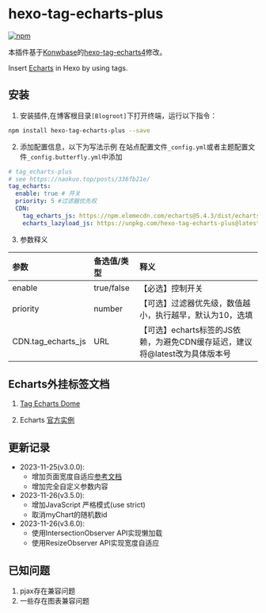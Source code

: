 # hexo-tag-echarts-plus

[![npm](https://unpkg.com/hexo-tag-echarts-plus@3.6.0/lib/assets/hexo-tag-echarts-plus.svg)]() 

本插件基于[Konwbase](https://github.com/knowiki)的[hexo-tag-echarts4](https://github.com/knowiki/hexo-tag-echarts4)修改。

Insert [Echarts](https://echarts.apache.org/handbook/zh/get-started/) in Hexo by using tags.

## 安装

1. 安装插件,在博客根目录`[Blogroot]`下打开终端，运行以下指令：

```bash
npm install hexo-tag-echarts-plus --save
```

2. 添加配置信息，以下为写法示例
  在站点配置文件`_config.yml`或者主题配置文件`_config.butterfly.yml`中添加

```yaml
# tag_echarts-plus
# see https://naokuo.top/posts/336fb21e/
tag_echarts:
  enable: true # 开关
  priority: 5 #过滤器优先权
  CDN:
    tag_echarts_js: https://npm.elemecdn.com/echarts@5.4.3/dist/echarts.min.js
    echarts_lazyload_js: https://unpkg.com/hexo-tag-echarts-plus@latest/lib/scripts/naokuo_package.js
```

3. 参数释义

  |参数|备选值/类型|释义|
  |:--|:--|:--|
  |enable|true/false|【必选】控制开关|
  |priority|number|【可选】过滤器优先级，数值越小，执行越早，默认为10，选填|
  |CDN.tag_echarts_js|URL|【可选】echarts标签的JS依赖，为避免CDN缓存延迟，建议将@latest改为具体版本号|

## Echarts外挂标签文档
1. [Tag Echarts Dome](https://naokuo.top/posts/336fb21e/)

2. Echarts [官方实例](https://echarts.apache.org/handbook/zh/get-started/)

## 更新记录
- 2023-11-25(v3.0.0):
  - 增加页面宽度自适应[参考文档](https://juejin.cn/post/6976483868689825805)
  - 增加完全自定义参数内容
- 2023-11-26(v3.5.0):
  - 增加JavaScript 严格模式(use strict)
  - 取消myChart的随机数id
- 2023-11-26(v3.6.0):
  - 使用IntersectionObserver API实现懒加载
  - 使用ResizeObserver API实现宽度自适应
  
## 已知问题
1. pjax存在兼容问题
2. 一些存在图表兼容问题